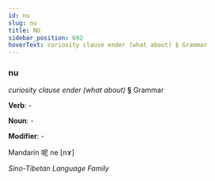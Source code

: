 ```yaml
---
id: nu
slug: nu
title: NU
sidebar_position: 692
hoverText: curiosity clause ender (what about) § Grammar
---
```


### nu

*curiosity clause ender (what about)* **§** Grammar

**Verb**: -

**Noun**: -

**Modifier**: -

Mandarin 呢 ne [nɤ]

*Sino-Tibetan Language Family*